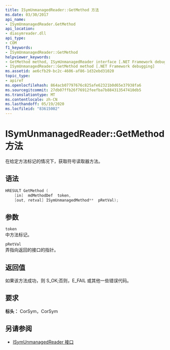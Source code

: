 ```yaml
---
title: ISymUnmanagedReader::GetMethod 方法
ms.date: 03/30/2017
api_name:
- ISymUnmanagedReader.GetMethod
api_location:
- diasymreader.dll
api_type:
- COM
f1_keywords:
- ISymUnmanagedReader::GetMethod
helpviewer_keywords:
- GetMethod method, ISymUnmanagedReader interface [.NET Framework debugging]
- ISymUnmanagedReader::GetMethod method [.NET Framework debugging]
ms.assetid: ae6cfb29-bc2c-4606-af86-1d32ebd31020
topic_type:
- apiref
ms.openlocfilehash: 864acb07797676c825afe62321b0d65e37938fa6
ms.sourcegitcommit: 27db07ffb26f76912feefba7b884313547410db5
ms.translationtype: MT
ms.contentlocale: zh-CN
ms.lasthandoff: 05/19/2020
ms.locfileid: "83615002"
---
```

# <a name="isymunmanagedreadergetmethod-method"></a>ISymUnmanagedReader::GetMethod 方法
在给定方法标记的情况下，获取符号读取器方法。  
  
## <a name="syntax"></a>语法  
  
```cpp  
HRESULT GetMethod (  
    [in]  mdMethodDef  token,  
    [out, retval] ISymUnmanagedMethod**  pRetVal);  
```  
  
## <a name="parameters"></a>参数  
 `token`  
 中方法标记。  
  
 `pRetVal`  
 弄指向返回的接口的指针。  
  
## <a name="return-value"></a>返回值  
 如果该方法成功，则 S_OK;否则，E_FAIL 或其他一些错误代码。  
  
## <a name="requirements"></a>要求  
 **标头：** CorSym，CorSym  
  
## <a name="see-also"></a>另请参阅

- [ISymUnmanagedReader 接口](isymunmanagedreader-interface.md)
